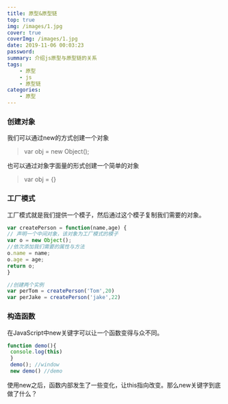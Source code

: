 ```yaml
---
title: 原型&原型链
top: true
img: /images/1.jpg
cover: true
coverImg: /images/1.jpg
date: 2019-11-06 00:03:23
password:
summary: 介绍js原型与原型链的关系
tags:
    - 原型
    - js
    - 原型链
categories:
    - 原型
---
```

### 创建对象
我们可以通过new的方式创建一个对象
> var obj = new Object();

也可以通过对象字面量的形式创建一个简单的对象
> var obj = {}

### 工厂模式
工厂模式就是我们提供一个模子，然后通过这个模子复制我们需要的对象。
```javascript
var createPerson = function(name,age) {
// 声明一个中间对象，该对象为工厂模式的模子
var o = new Object();
//依次添加我们需要的属性与方法
o.name = name;
o.age = age;
return o;
}

//创建两个实例
var perTom = createPerson('Tom',20)
var perJake = createPerson('jake',22)

```
### 构造函数
在JavaScript中new关键字可以让一个函数变得与众不同。
```javascript
function demo(){
 console.log(this)
 }
 demo(); //window
 new demo() //demo
```
使用new之后，函数内部发生了一些变化，让this指向改变。那么new关键字到底做了什么？
